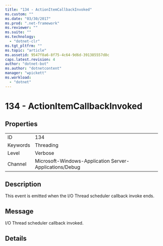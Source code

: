 ```yaml
---
title: "134 - ActionItemCallbackInvoked"
ms.custom: ""
ms.date: "03/30/2017"
ms.prod: ".net-framework"
ms.reviewer: ""
ms.suite: ""
ms.technology: 
  - "dotnet-clr"
ms.tgt_pltfrm: ""
ms.topic: "article"
ms.assetid: 9547f8a6-8f75-4c64-9d6d-391385557d8c
caps.latest.revision: 4
author: "dotnet-bot"
ms.author: "dotnetcontent"
manager: "wpickett"
ms.workload: 
  - "dotnet"
---
```

# 134 - ActionItemCallbackInvoked
## Properties  
  
|||  
|-|-|  
|ID|134|  
|Keywords|Threading|  
|Level|Verbose|  
|Channel|Microsoft-Windows-Application Server-Applications/Debug|  
  
## Description  
 This event is emitted when the I/O Thread scheduler callback invoke ends.  
  
## Message  
 I/O Thread scheduler callback invoked.  
  
## Details
